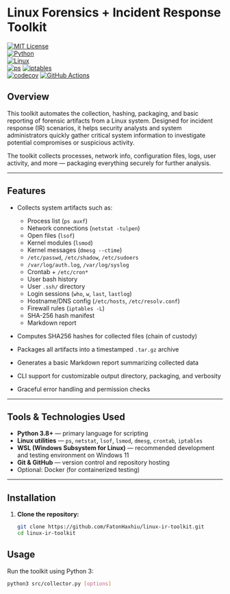 # Linux Forensics + Incident Response Toolkit

[![MIT License](https://img.shields.io/badge/License-MIT-yellow.svg)](LICENSE)  
[![Python](https://img.shields.io/badge/Python-3.8%2B-blue)](https://www.python.org/)  
[![Linux](https://img.shields.io/badge/Linux-Ubuntu-orange)](https://ubuntu.com/)  
[![ps](https://img.shields.io/badge/ps-procps-green)](https://gitlab.com/procps-ng/procps) 
[![iptables](https://img.shields.io/badge/iptables-GPL-red)](https://netfilter.org/projects/iptables/index.html)  
[![codecov](https://codecov.io/gh/FatonHaxhiu/linux-ir-toolkit/branch/main/graph/badge.svg)](https://codecov.io/gh/FatonHaxhiu/linux-ir-toolkit)
[![GitHub Actions](https://github.com/FatonHaxhiu/linux-ir-toolkit/actions/workflows/ci.yml/badge.svg)](https://github.com/FatonHaxhiu/linux-ir-toolkit/actions/workflows/ci.yml)



## Overview

This toolkit automates the collection, hashing, packaging, and basic reporting of forensic artifacts from a Linux system. Designed for incident response (IR) scenarios, it helps security analysts and system administrators quickly gather critical system information to investigate potential compromises or suspicious activity.

The toolkit collects processes, network info, configuration files, logs, user activity, and more — packaging everything securely for further analysis.

---

## Features

- Collects system artifacts such as:
  - Process list (`ps auxf`)
  - Network connections (`netstat -tulpen`)
  - Open files (`lsof`)
  - Kernel modules (`lsmod`)
  - Kernel messages (`dmesg --ctime`)
  - `/etc/passwd`, `/etc/shadow`, `/etc/sudoers`
  - `/var/log/auth.log`, `/var/log/syslog`
  - Crontab + `/etc/cron*`
  - User bash history
  - User `.ssh/` directory
  - Login sessions (`who`, `w`, `last`, `lastlog`)
  - Hostname/DNS config (`/etc/hosts`, `/etc/resolv.conf`)
  - Firewall rules (`iptables -L`)
  - SHA-256 hash manifest
  - Markdown report

- Computes SHA256 hashes for collected files (chain of custody)

- Packages all artifacts into a timestamped `.tar.gz` archive

- Generates a basic Markdown report summarizing collected data

- CLI support for customizable output directory, packaging, and verbosity

- Graceful error handling and permission checks

---

## Tools & Technologies Used

- **Python 3.8+** — primary language for scripting  
- **Linux utilities** — `ps`, `netstat`, `lsof`, `lsmod`, `dmesg`, `crontab`, `iptables`  
- **WSL (Windows Subsystem for Linux)** — recommended development and testing environment on Windows 11  
- **Git & GitHub** — version control and repository hosting  
- Optional: Docker (for containerized testing)

---

## Installation

1. **Clone the repository:**

   ```bash
   git clone https://github.com/FatonHaxhiu/linux-ir-toolkit.git
   cd linux-ir-toolkit

## Usage

Run the toolkit using Python 3:

```bash
python3 src/collector.py [options]
